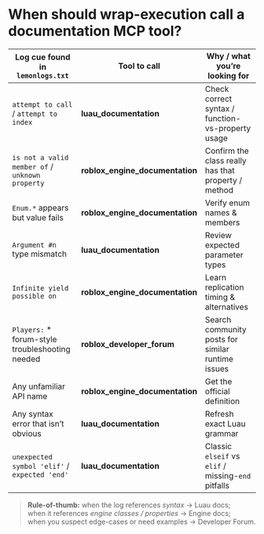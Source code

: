 # When should wrap-execution call a documentation MCP tool?

| Log cue found in `lemonlogs.txt`                 | Tool to call                    | Why / what you’re looking for                       |
| ------------------------------------------------ | ------------------------------- | --------------------------------------------------- |
| `attempt to call` / `attempt to index`           | **luau_documentation**          | Check correct syntax / function-vs-property usage   |
| `is not a valid member of` / `unknown property`  | **roblox_engine_documentation** | Confirm the class really has that property / method |
| `Enum.*` appears but value fails                 | **roblox_engine_documentation** | Verify enum names & members                         |
| `Argument #n` type mismatch                      | **luau_documentation**          | Review expected parameter types                     |
| `Infinite yield possible on`                     | **roblox_engine_documentation** | Learn replication timing & alternatives             |
| `Players:` \* forum-style troubleshooting needed | **roblox_developer_forum**      | Search community posts for similar runtime issues   |
| Any unfamiliar API name                          | **roblox_engine_documentation** | Get the official definition                         |
| Any syntax error that isn’t obvious              | **luau_documentation**          | Refresh exact Luau grammar                          |
| `unexpected symbol 'elif'` / `expected 'end'`    | **luau_documentation**          | Classic `elseif` vs `elif` / missing-`end` pitfalls |

> **Rule-of-thumb:** when the log references _syntax_ → Luau docs;  
> when it references _engine classes / properties_ → Engine docs;  
> when you suspect edge-cases or need examples → Developer Forum.
